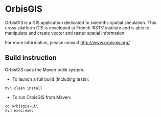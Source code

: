 OrbisGIS
=====

OrbisGIS is a GIS application dedicated to scientific spatial simulation.
This cross-platform GIS is developed at French IRSTV institute and is able to
manipulate and create vector and raster spatial information. 

For more information, please consult http://www.orbisgis.org/


Build instruction
------

OrbisGIS uses the Maven build system. 

 * To launch a full build (including tests):
```
mvn clean install
```
 * To run OrbisGIS from Maven:
```
cd orbisgis-ui\
mvn exec:exec
```

